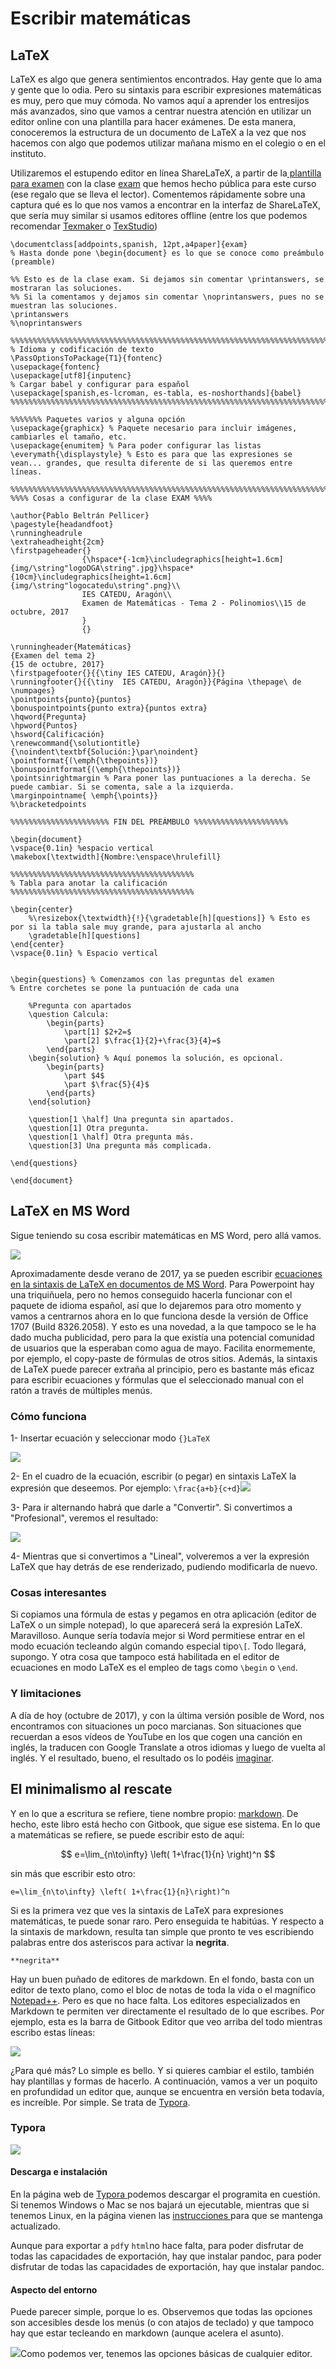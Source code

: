 # Escribir matemáticas

## LaTeX

LaTeX es algo que genera sentimientos encontrados. Hay gente que lo ama y gente que lo odia. Pero su sintaxis para escribir expresiones matemáticas es muy, pero que muy cómoda. No vamos aquí a aprender los entresijos más avanzados, sino que vamos a centrar nuestra atención en utilizar un editor online con una plantilla para hacer exámenes. De esta manera, conoceremos la estructura de un documento de LaTeX  a la vez que nos hacemos con algo que podemos utilizar mañana mismo en el colegio o en el instituto.

Utilizaremos el estupendo editor en línea ShareLaTeX, a partir de la[ plantilla para examen](https://es.sharelatex.com/project/59e28be7b1ea802c6058f481) con la clase [exam](http://www-math.mit.edu/~psh/exam/examdoc.pdf) que hemos hecho pública para este curso \(ese regalo que se lleva el lector\). Comentemos rápidamente sobre una captura qué es lo que nos vamos a encontrar en la interfaz de ShareLaTeX, que sería muy similar si usamos editores offline \(entre los que podemos recomendar [Texmaker ](http://www.xm1math.net/texmaker/)o [TexStudio](https://www.texstudio.org/)\)

```
\documentclass[addpoints,spanish, 12pt,a4paper]{exam}
% Hasta donde pone \begin{document} es lo que se conoce como preámbulo (preamble)

%% Esto es de la clase exam. Si dejamos sin comentar \printanswers, se mostraran las soluciones. 
%% Si la comentamos y dejamos sin comentar \noprintanswers, pues no se muestran las soluciones.
\printanswers
%\noprintanswers

%%%%%%%%%%%%%%%%%%%%%%%%%%%%%%%%%%%%%%%%%%%%%%%%%%%%%%%%%%%%%%%%%%%%%%%%%%%%%%%%%%
% Idioma y codificación de texto
\PassOptionsToPackage{T1}{fontenc} 
\usepackage{fontenc} 
\usepackage[utf8]{inputenc}
% Cargar babel y configurar para español
\usepackage[spanish,es-lcroman, es-tabla, es-noshorthands]{babel}
%%%%%%%%%%%%%%%%%%%%%%%%%%%%%%%%%%%%%%%%%%%%%%%%%%%%%%%%%%%%%%%%%%%%%%%%%%%%%%%%%%

%%%%%%% Paquetes varios y alguna opción
\usepackage{graphicx} % Paquete necesario para incluir imágenes, cambiarles el tamaño, etc.
\usepackage{enumitem} % Para poder configurar las listas
\everymath{\displaystyle} % Esto es para que las expresiones se vean... grandes, que resulta diferente de si las queremos entre líneas.

%%%%%%%%%%%%%%%%%%%%%%%%%%%%%%%%%%%%%%%%%%%%%%%%%%%%%%%%%%%%%%%%%%%%%%%%%%%%%%%%%%
%%%% Cosas a configurar de la clase EXAM %%%%

\author{Pablo Beltrán Pellicer}
\pagestyle{headandfoot}
\runningheadrule
\extraheadheight{2cm}
\firstpageheader{}
                {\hspace*{-1cm}\includegraphics[height=1.6cm]{img/\string"logoDGA\string".jpg}\hspace*{10cm}\includegraphics[height=1.6cm]{img/\string"logocatedu\string".png}\\
                IES CATEDU, Aragón\\
                Examen de Matemáticas - Tema 2 - Polinomios\\15 de octubre, 2017
                }
                {}

\runningheader{Matemáticas}
{Examen del tema 2}
{15 de octubre, 2017}
\firstpagefooter{}{{\tiny IES CATEDU, Aragón}}{}
\runningfooter{}{{\tiny  IES CATEDU, Aragón}}{Página \thepage\ de \numpages}
\pointpoints{punto}{puntos}
\bonuspointpoints{punto extra}{puntos extra}
\hqword{Pregunta}
\hpword{Puntos}
\hsword{Calificación}
\renewcommand{\solutiontitle}{\noindent\textbf{Solución:}\par\noindent}
\pointformat{(\emph{\thepoints})}
\bonuspointformat{(\emph{\thepoints})}
\pointsinrightmargin % Para poner las puntuaciones a la derecha. Se puede cambiar. Si se comenta, sale a la izquierda.
\marginpointname{ \emph{\points}}
%\bracketedpoints

%%%%%%%%%%%%%%%%%%%%%% FIN DEL PREÁMBULO %%%%%%%%%%%%%%%%%%%%%

\begin{document}
\vspace{0.1in} %espacio vertical
\makebox[\textwidth]{Nombre:\enspace\hrulefill}

%%%%%%%%%%%%%%%%%%%%%%%%%%%%%%%%%%%%%%%%%
% Tabla para anotar la calificación
%%%%%%%%%%%%%%%%%%%%%%%%%%%%%%%%%%%%%%%%%

\begin{center}
    %\resizebox{\textwidth}{!}{\gradetable[h][questions]} % Esto es por si la tabla sale muy grande, para ajustarla al ancho
    \gradetable[h][questions]
\end{center}
\vspace{0.1in} % Espacio vertical


\begin{questions} % Comenzamos con las preguntas del examen
% Entre corchetes se pone la puntuación de cada una

    %Pregunta con apartados
    \question Calcula:
        \begin{parts}
            \part[1] $2+2=$
            \part[2] $\frac{1}{2}+\frac{3}{4}=$ 
        \end{parts}
    \begin{solution} % Aquí ponemos la solución, es opcional.
        \begin{parts}
            \part $4$
            \part $\frac{5}{4}$ 
        \end{parts}
    \end{solution}

    \question[1 \half] Una pregunta sin apartados.
    \question[1] Otra pregunta.
    \question[1 \half] Otra pregunta más.
    \question[3] Una pregunta más complicada.

\end{questions}

\end{document}
```

## LaTeX en MS Word

Sigue teniendo su cosa escribir matemáticas en MS Word, pero allá vamos.

![](/herramientas/assets/latex-word.png)

Aproximadamente desde verano de 2017, ya se pueden escribir [ecuaciones en la sintaxis de LaTeX en documentos de MS Word](https://blogs.msdn.microsoft.com/murrays/2017/07/30/latex-math-in-office/). Para Powerpoint hay una triquiñuela, pero no hemos conseguido hacerla funcionar con el paquete de idioma español, así que lo dejaremos para otro momento y vamos a centrarnos ahora en lo que funciona desde la versión de Office 1707 \(Build 8326.2058\). Y esto es una novedad, a la que tampoco se le ha dado mucha publicidad, pero para la que existía una potencial comunidad de usuarios que la esperaban como agua de mayo. Facilita enormemente, por ejemplo, el copy-paste de fórmulas de otros sitios. Además, la sintaxis de LaTeX  puede parecer extraña al principio, pero es bastante más eficaz para escribir ecuaciones y fórmulas que el seleccionado manual con el ratón a través de múltiples menús.

### Cómo funciona

1- Insertar ecuación y seleccionar modo `{}LaTeX`

![](/herramientas/assets/latexword01.png)

2- En el cuadro de la ecuación, escribir \(o pegar\) en sintaxis LaTeX la expresión que deseemos. Por ejemplo: `\frac{a+b}{c+d}`![](/herramientas/assets/latexword02.png)

3- Para ir alternando habrá que darle a "Convertir". Si convertimos a "Profesional", veremos el resultado:

![](/herramientas/assets/latexword03.png)

4- Mientras que si convertimos a "Lineal", volveremos a ver la expresión LaTeX que hay detrás de ese renderizado, pudiendo modificarla de nuevo.

### Cosas interesantes

Si copiamos una fórmula de estas y pegamos en otra aplicación \(editor de LaTeX o un simple notepad\), lo que aparecerá será la expresión LaTeX. Maravilloso. Aunque sería todavía mejor si Word permitiese entrar en el modo ecuación tecleando algún comando especial tipo`\[`. Todo llegará, supongo. Y otra cosa que tampoco está habilitada en el editor de ecuaciones en modo LaTeX es el empleo de tags como `\begin` o `\end`.

### Y limitaciones

A día de hoy \(octubre de 2017\), y con la última versión posible de Word, nos encontramos con situaciones un poco marcianas. Son situaciones que recuerdan a esos vídeos de YouTube en los que cogen una canción en inglés, la traducen con Google Translate a otros idiomas y luego de vuelta al inglés. Y el resultado, bueno, el resultado os lo podéis [imaginar](https://www.youtube.com/watch?v=6mqG5l-9wIE).

## El minimalismo al rescate

Y en lo que a escritura se refiere, tiene nombre propio: [markdown](https://es.wikipedia.org/wiki/Markdown). De hecho, este libro está hecho con Gitbook, que sigue ese sistema. En lo que a matemáticas se refiere, se puede escribir esto de aquí:


$$
e=\lim_{n\to\infty} \left( 1+\frac{1}{n} \right)^n
$$


sin más que escribir esto otro:

```
e=\lim_{n\to\infty} \left( 1+\frac{1}{n}\right)^n
```

Si es la primera vez que ves la sintaxis de LaTeX para expresiones matemáticas, te puede sonar raro. Pero enseguida te habitúas. Y respecto a la sintaxis de markdown, resulta tan simple que pronto te ves escribiendo palabras entre dos asteriscos para activar la **negrita**.

```
**negrita**
```

Hay un buen puñado de editores de markdown. En el fondo, basta con un editor de texto plano, como el bloc de notas de toda la vida o el magnífico [Notepad++](#). Pero es que no hace falta. Los editores especializados en Markdown te permiten ver directamente el resultado de lo que escribes. Por ejemplo, esta es la barra de Gitbook Editor que veo arriba del todo mientras escribo estas líneas:

![](/herramientas/assets/barra-gitbook.png)

¿Para qué más? Lo simple es bello. Y si quieres cambiar el estilo, también hay plantillas y formas de hacerlo. A continuación, vamos a ver un poquito en profundidad un editor que, aunque se encuentra en versión beta todavía, es increíble. Por simple. Se trata de [Typora](#).

### Typora

![](/herramientas/assets/typoralogo.png)

#### Descarga e instalación

En la página web de [Typora ](https://typora.io/)podemos descargar el programita en cuestión. Si tenemos Windows o Mac se nos bajará un ejecutable, mientras que si tenemos Linux, en la página vienen las [instrucciones ](https://typora.io/#linux)para que se mantenga actualizado.

Aunque para exportar a `pdf`y `html`no hace falta, para poder disfrutar de todas las capacidades de exportación, hay que instalar pandoc, para poder disfrutar de todas las capacidades de exportación, hay que instalar pandoc.

#### Aspecto del entorno

Puede parecer simple, porque lo es. Observemos que todas las opciones son accesibles desde los menús \(o con atajos de teclado\) y que tampoco hay que estar tecleando en markdown \(aunque acelera el asunto\).

![](/herramientas/assets/typora01.png)Como podemos ver, tenemos las opciones básicas de cualquier editor.

